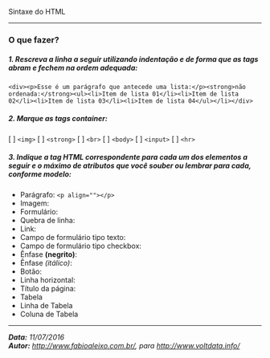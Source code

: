 Sintaxe do HTML

---
### O que fazer?

##### 1. Rescreva a linha a seguir utilizando indentação e de forma que as tags abram e fechem na ordem adequada:

`<div><p>Esse é um parágrafo que antecede uma lista:</p><strong>não ordenada:</strong><ul><li>Item de lista 01</li><li>Item de lista 02</li><li>Item de lista 03</li><li>Item de lista 04</ul></li></div>`

##### 2. Marque as tags container:
[ ] `<img>`
[ ] `<strong>` 
[ ] `<br>`
[ ] `<body>` 
[ ] `<input>`
[ ] `<hr>` 

#####  3. Indique a tag HTML correspondente para cada um dos elementos a seguir e o máximo de atributos que você souber ou lembrar para cada, conforme modelo:
- Parágrafo: `<p align=""></p>`
- Imagem: 
- Formulário:
- Quebra de linha:
- Link:
- Campo de formulário tipo texto:
- Campo de formulário tipo checkbox:
- Ênfase **(negrito)**: 
- Ênfase *(itálico)*: 
- Botão:
- Linha horizontal:
- Título da página:
- Tabela
- Linha de Tabela
- Coluna de Tabela  

___
***Data:** 11/07/2016*  
***Autor:** http://www.fabioaleixo.com.br/, para http://www.voltdata.info/*
